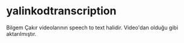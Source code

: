 # yalinkodtranscription
Bilgem Çakır videolarının speech to text halidir. Video'dan olduğu gibi aktarılmıştır.
